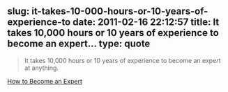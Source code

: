 slug: it-takes-10-000-hours-or-10-years-of-experience-to
date: 2011-02-16 22:12:57
title: It takes 10,000 hours or 10 years of experience to become an expert...
type: quote
---

> It takes 10,000 hours or 10 years of experience to become an expert at anything.

[How to Become an Expert](http://artequalswork.com/posts/how-to-become-an-expert.php)
